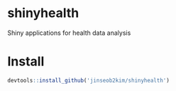 # shinyhealth
Shiny applications for health data analysis

# Install
```r
devtools::install_github('jinseob2kim/shinyhealth')
```
